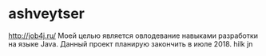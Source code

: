 # ashveytser

http://job4j.ru/
Моей целью является овлодевание навыками разработки на языке Java.
Данный проект планирую закончить в июле 2018.
hilk
jn

